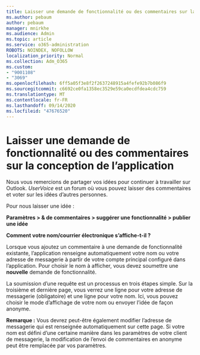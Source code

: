 ```yaml
---
title: Laisser une demande de fonctionnalité ou des commentaires sur la conception de l’application
ms.author: pebaum
author: pebaum
manager: mnirkhe
ms.audience: Admin
ms.topic: article
ms.service: o365-administration
ROBOTS: NOINDEX, NOFOLLOW
localization_priority: Normal
ms.collection: Adm_O365
ms.custom:
- "9001108"
- "3069"
ms.openlocfilehash: 6ff5a05f3e8f2f2637248915a4fefe92b7b086f9
ms.sourcegitcommit: c6692ce0fa1358ec3529e59ca0ecdfdea4cdc759
ms.translationtype: MT
ms.contentlocale: fr-FR
ms.lasthandoff: 09/14/2020
ms.locfileid: "47676520"
---
```

# <a name="leave-a-feature-request-or-feedback-on-app-design"></a>Laisser une demande de fonctionnalité ou des commentaires sur la conception de l’application

Nous vous remercions de partager vos idées pour continuer à travailler sur Outlook. *UserVoice* est un forum où vous pouvez laisser des commentaires et voter sur les idées d’autres personnes.  

Pour nous laisser une idée : 

**Paramètres > & de commentaires > suggérer une fonctionnalité > publier une idée** 

**Comment votre nom/courrier électronique s’affiche-t-il ?**

Lorsque vous ajoutez un commentaire à une demande de fonctionnalité existante, l’application renseigne automatiquement votre nom ou votre adresse de messagerie à partir de votre compte principal configuré dans l’application. Pour choisir le nom à afficher, vous devez soumettre une **nouvelle** demande de fonctionnalité. 

La soumission d’une requête est un processus en trois étapes simple. Sur la troisième et dernière page, vous verrez une ligne pour votre adresse de messagerie (obligatoire) et une ligne pour votre nom. Ici, vous pouvez choisir le mode d’affichage de votre nom ou envoyer l’idée de façon anonyme. 

**Remarque :** Vous devrez peut-être également modifier l’adresse de messagerie qui est renseignée automatiquement sur cette page. Si votre nom est défini d’une certaine manière dans les paramètres de votre client de messagerie, la modification de l’envoi de commentaires en anonyme peut être remplacée par vos paramètres. 
